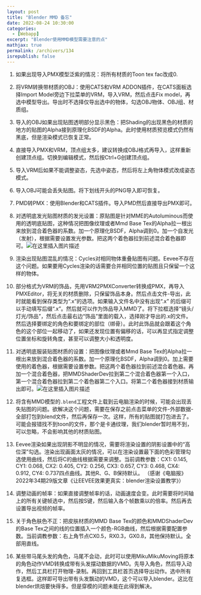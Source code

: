 ```yaml
---
layout: post
title: "Blender MMD 备忘"
date: 2022-08-24 10:30:00
categories: 
  - [Webapp]
excerpt: "Blender使用MMD模型需要注意的点"
mathjax: true
permalink: /archivers/134
isrepublish: false
---
```


1. 如果出现导入PMX模型泛紫的情况：将所有材质的Toon tex fac改成0.
2. 将VRM转换带材质的OBJ：使用CATS和VRM ADDON插件，在CATS面板选择Import Model旁边下拉菜单的VRM，导入VRM，然后点击Fix model，再选中模型导出。导出时不选择仅导出选中的物体，勾选OBJ物体、OBJ组、材质组。
3. 导入的OBJ如果出现贴图透明部分显示黑色：把Shading的出现黑色的材质的地方的贴图的Alpha接到原理化BSDF的Alpha。此时使用材质预览模式仍然有黑底，但是渲染模式已恢复正常。
4. 直接导入PMX和VRM，顶点组太多，建议转换成OBJ格式再导入，这样重新创建顶点组。切换到编辑模式，然后按Ctrl+G创建顶点组。
5. 导入VRM后如果不能调整姿态，先选中姿态，然后将左上角物体模式改成姿态模式。
6. 导入OBJ可能会丢失贴图。将下划线开头的PNG导入即可恢复。
7. PMD转PMX：使用Blender和CATS插件。导入PMD然后直接导出PMX即可。
8. 对透明底发光贴图材质的发光设置：原贴图是针对MME的Autoluminous而使用的透明底贴图，这种情况把图像纹理或者Mmd Base Tex的Alpha拉一根出来放到混合着色器的系数。加一个原理化BSDF，Alpha调到0。加一个自发光（发射），根据需要设置发光参数。把这两个着色器拉到前述混合着色器即可。![在这里插入图片描述](https://img-blog.csdnimg.cn/31f17fef124d4b64bcc5a978c8bfe81e.png#pic_center)

9. 渲染出现贴图混乱的情况：Cycles对相同物体重叠贴图有问题。Eevee不存在这个问题。如果要用Cycles渲染的话需要合并相同位置的贴图且只保留一个这样的物体。
10.  部分格式为VRM的饰品，先用VRM2PMXConverter转换成PMX，再导入PMXEditor，将无关的材质删除，只保留饰品本身。然后点击文件-导出，此时就能看到保存类型为“.x”的选项。如果输入文件名中没有出现“.x” 的后缀可以手动填写后缀“.x”。然后就可以作为饰品导入MMD了。将下拉框选择“镜头/灯光/饰品”，然后点击最右边“饰品”里面的载入，选择刚才导出的.x的文件。然后选择要绑定的角色和要绑定的部位（绑骨）。此时此饰品就会跟着这个角色的这个部位一起移动了，如果还发现位置有偏移的话，可以再显式指定调整位置坐标和旋转角度，甚至可以调整大小和透明度。
11. 对透明底服装贴图材质的设置：把图像纹理或者Mmd Base Tex的Alpha拉一根出来放到混合着色器的系数。加一个原理化BSDF，Alpha调到0。加上需要使用的着色器，根据需要设置参数。把这两个着色器拉到前述混合着色器。再加一个混合着色器，把MMDShaderDev拉到第二个混合着色器第一个入口，第一个混合着色器拉到第二个着色器第二个入口。将第二个着色器接到材质输出即可。![在这里插入图片描述](https://img-blog.csdnimg.cn/70bdf2978e86445b846202945d9876c3.png#pic_center)
12. 将含有MMD模型的```.blend```工程文件上载到云电脑渲染的时候，可能会出现丢失贴图的问题。欲解决这个问题，需要在保存之前点击菜单的文件-外部数据-全部打包到blend文件，然后再保存一次。这样，所有的贴图就打包进去了。可能会报错找不到toon的文件，那个是卡通纹理，我们blender暂时用不到，可以忽略，不会影响其他的材质贴图。
13. Eevee渲染如果出现阴影不明显的情况，需要将渲染设置的阴影设置中的“高位深”勾选。渲染出现画面太灰的情况，可以在渲染设置最下面的色彩管理勾选使用曲线，然后将C的曲线根据需要来调整。当前调教参数：CX1: 0.145, CY1: 0.068, CX2: 0.405, CY2: 0.256, CX3: 0.657, CY3: 0.468, CX4: 0.912, CY4: 0.737四点曲线。其他R、G、B保持默认。 （感谢《电脑报》2022年34期29版文章《让EEVEE效果更真实：blender渲染设置教学》）
14. 调整动画的帧率：如果直接调整帧率的话，动画速度会变。此时需要将时间轴上的所有关键帧选中，然后按S键，然后输入各个帧数乘以的倍率。然后再去设置导出视频的帧率。
15. 关于角色肤色不正：把皮肤材质的MMD Base Tex的颜色和MMDShaderDev的Base Tex之间的线的位置插入一个颜色-RGB曲线，然后根据需要配置参数。当前调教参数：右上角节点CX0.5，RX0.3，GX0.8，其他保持默认。全部用直线。
16. 某些带马尾头发的角色，马尾不会动，此时可以使用MikuMikuMoving将原本的角色动作VMD转换成带有头发摆动数据的VMD。先导入角色，然后导入动作，然后工具栏打开物理-录制。再回到工具栏首页选择导出动作。选中所有复选框。这样即可导出带有头发飘动的VMD，这个可以导入blender。这比在blender烘焙要快得多。但是穿模的问题未能在此得到解决。